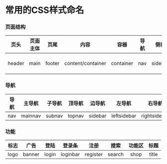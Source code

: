 # 常用的CSS样式命名
### 页面结构
|页头|页面主体|页尾|内容|容器|导航|侧栏|栏目|页面外围控制|左右中|
|:---:|:---:|:---:|:---:|:---:|:---:|:---:|:---:|:---:|:---:|
|header|main|footer|content/container|container|nav|sidebar|column|wrapper|left right center|
### 导航
|导航|主导航|子导航|顶导航|边导航|左导航|右导航|菜单|子菜单|标题|摘要|
|:---:|:---:|:---:|:---:|:---:|:---:|:---:|:---:|:---:|:---:|:---:|
|nav|mainnav|subnav|topnav|sidebar|leftsidebar|rightsidebar|menu|submenu|title|summary|
### 功能
|标志|广告|登陆|登录条|注册|搜索|功能区|标题|
|:---:|:---:|:---:|:---:|:---:|:---:|:---:|:---:|
|logo|banner|login|loginbar|register|search|shop|title|